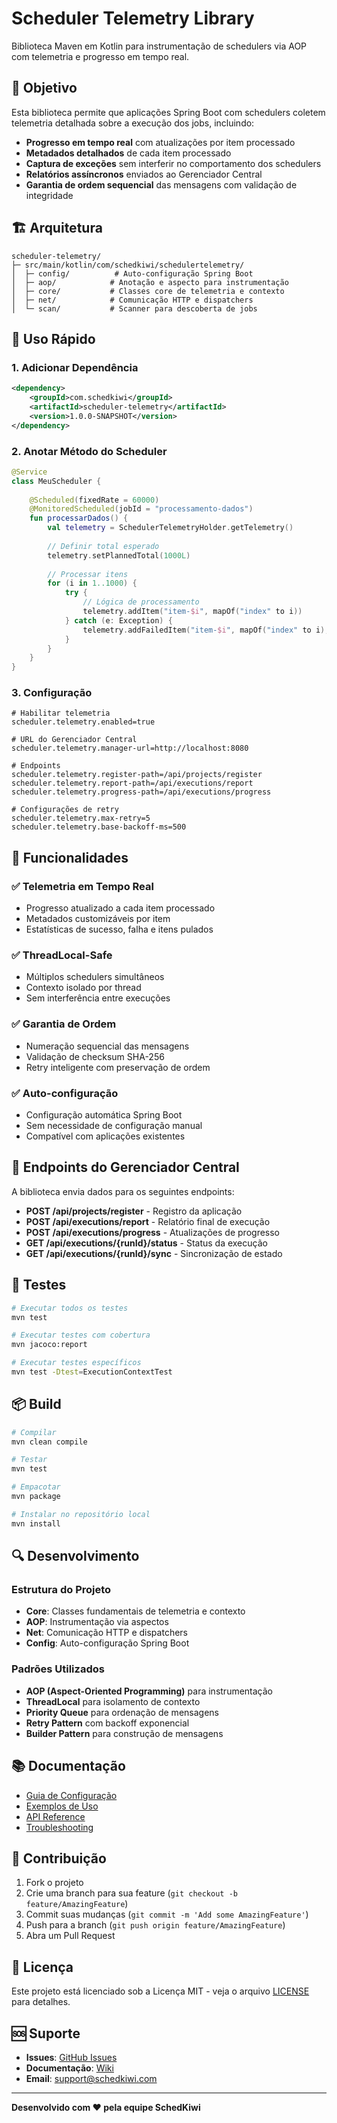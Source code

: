 # Scheduler Telemetry Library

Biblioteca Maven em Kotlin para instrumentação de schedulers via AOP com telemetria e progresso em tempo real.

## 🎯 Objetivo

Esta biblioteca permite que aplicações Spring Boot com schedulers coletem telemetria detalhada sobre a execução dos jobs, incluindo:

- **Progresso em tempo real** com atualizações por item processado
- **Metadados detalhados** de cada item processado
- **Captura de exceções** sem interferir no comportamento dos schedulers
- **Relatórios assíncronos** enviados ao Gerenciador Central
- **Garantia de ordem sequencial** das mensagens com validação de integridade

## 🏗️ Arquitetura

```
scheduler-telemetry/
├─ src/main/kotlin/com/schedkiwi/schedulertelemetry/
│  ├─ config/          # Auto-configuração Spring Boot
│  ├─ aop/            # Anotação e aspecto para instrumentação
│  ├─ core/           # Classes core de telemetria e contexto
│  ├─ net/            # Comunicação HTTP e dispatchers
│  └─ scan/           # Scanner para descoberta de jobs
```

## 🚀 Uso Rápido

### 1. Adicionar Dependência

```xml
<dependency>
    <groupId>com.schedkiwi</groupId>
    <artifactId>scheduler-telemetry</artifactId>
    <version>1.0.0-SNAPSHOT</version>
</dependency>
```

### 2. Anotar Método do Scheduler

```kotlin
@Service
class MeuScheduler {
    
    @Scheduled(fixedRate = 60000)
    @MonitoredScheduled(jobId = "processamento-dados")
    fun processarDados() {
        val telemetry = SchedulerTelemetryHolder.getTelemetry()
        
        // Definir total esperado
        telemetry.setPlannedTotal(1000L)
        
        // Processar itens
        for (i in 1..1000) {
            try {
                // Lógica de processamento
                telemetry.addItem("item-$i", mapOf("index" to i))
            } catch (e: Exception) {
                telemetry.addFailedItem("item-$i", mapOf("index" to i), e)
            }
        }
    }
}
```

### 3. Configuração

```properties
# Habilitar telemetria
scheduler.telemetry.enabled=true

# URL do Gerenciador Central
scheduler.telemetry.manager-url=http://localhost:8080

# Endpoints
scheduler.telemetry.register-path=/api/projects/register
scheduler.telemetry.report-path=/api/executions/report
scheduler.telemetry.progress-path=/api/executions/progress

# Configurações de retry
scheduler.telemetry.max-retry=5
scheduler.telemetry.base-backoff-ms=500
```

## 🔧 Funcionalidades

### ✅ **Telemetria em Tempo Real**
- Progresso atualizado a cada item processado
- Metadados customizáveis por item
- Estatísticas de sucesso, falha e itens pulados

### ✅ **ThreadLocal-Safe**
- Múltiplos schedulers simultâneos
- Contexto isolado por thread
- Sem interferência entre execuções

### ✅ **Garantia de Ordem**
- Numeração sequencial das mensagens
- Validação de checksum SHA-256
- Retry inteligente com preservação de ordem

### ✅ **Auto-configuração**
- Configuração automática Spring Boot
- Sem necessidade de configuração manual
- Compatível com aplicações existentes

## 📡 Endpoints do Gerenciador Central

A biblioteca envia dados para os seguintes endpoints:

- **POST /api/projects/register** - Registro da aplicação
- **POST /api/executions/report** - Relatório final de execução
- **POST /api/executions/progress** - Atualizações de progresso
- **GET /api/executions/{runId}/status** - Status da execução
- **GET /api/executions/{runId}/sync** - Sincronização de estado

## 🧪 Testes

```bash
# Executar todos os testes
mvn test

# Executar testes com cobertura
mvn jacoco:report

# Executar testes específicos
mvn test -Dtest=ExecutionContextTest
```

## 📦 Build

```bash
# Compilar
mvn clean compile

# Testar
mvn test

# Empacotar
mvn package

# Instalar no repositório local
mvn install
```

## 🔍 Desenvolvimento

### Estrutura do Projeto

- **Core**: Classes fundamentais de telemetria e contexto
- **AOP**: Instrumentação via aspectos
- **Net**: Comunicação HTTP e dispatchers
- **Config**: Auto-configuração Spring Boot

### Padrões Utilizados

- **AOP (Aspect-Oriented Programming)** para instrumentação
- **ThreadLocal** para isolamento de contexto
- **Priority Queue** para ordenação de mensagens
- **Retry Pattern** com backoff exponencial
- **Builder Pattern** para construção de mensagens

## 📚 Documentação

- [Guia de Configuração](docs/configuration-guide.md)
- [Exemplos de Uso](docs/usage-examples.md)
- [API Reference](docs/api-reference.md)
- [Troubleshooting](docs/troubleshooting.md)

## 🤝 Contribuição

1. Fork o projeto
2. Crie uma branch para sua feature (`git checkout -b feature/AmazingFeature`)
3. Commit suas mudanças (`git commit -m 'Add some AmazingFeature'`)
4. Push para a branch (`git push origin feature/AmazingFeature`)
5. Abra um Pull Request

## 📄 Licença

Este projeto está licenciado sob a Licença MIT - veja o arquivo [LICENSE](LICENSE) para detalhes.

## 🆘 Suporte

- **Issues**: [GitHub Issues](https://github.com/schedkiwi/scheduler-telemetry/issues)
- **Documentação**: [Wiki](https://github.com/schedkiwi/scheduler-telemetry/wiki)
- **Email**: support@schedkiwi.com

---

**Desenvolvido com ❤️ pela equipe SchedKiwi**
